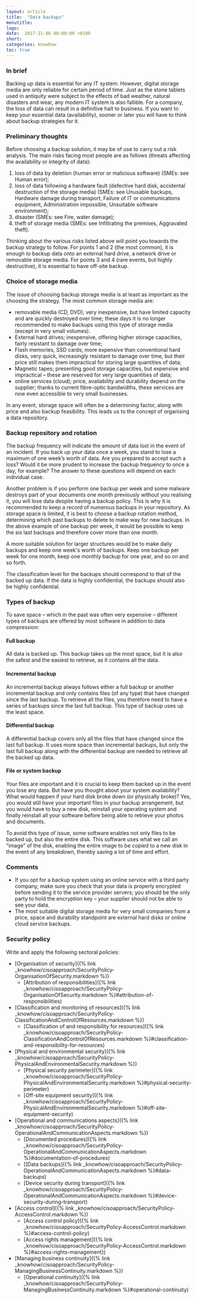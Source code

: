 ```yaml
---
layout: article
title:  "Data backups"
menutitle:
logo:
date:  2017-11-06 00:00:00 +0100
short:
categories: knowhow
toc: true
---
```

<h3 class="titre-page" id="in-brief">In brief</h3>
Backing up data is essential for any IT system. However, digital storage media are only reliable for certain period of time. Just as the stone tablets used in antiquity were subject to the effects of bad weather, natural disasters and wear, any modern IT system is also fallible. For a company, the loss of data can result in a definitive halt to business. If you want to keep your essential data (availability), sooner or later you will have to think about backup strategies for it.

<h3 class="titre-page" id="preliminary-thoughts">Preliminary thoughts</h3>
Before choosing a backup solution, it may be of use to carry out a risk analysis. The main risks facing most people are as follows (threats affecting the availability or integrity of data):

1. loss of data by deletion (human error or malicious software) (SMEs: see Human error);
2. loss of data following a hardware fault (defective hard disk, accidental destruction of the storage media) (SMEs: see Unusable backups, Hardware damage during transport, Failure of IT or communications equipment, Administration impossible, Unsuitable software environment);
3. disaster (SMEs: see Fire, water damage);
4. theft of storage media (SMEs: see Infiltrating the premises, Aggravated theft).

Thinking about the various risks listed above will point you towards the backup strategy to follow. For points 1 and 2 (the most common), it is enough to backup data onto an external hard drive, a network drive or removable storage media. For points 3 and 4 (rare events, but highly destructive), it is essential to have off-site backup.

<h3 class="titre-page" id="choice-of-a-storage-media">Choice of storage media</h3>
The issue of choosing backup storage media is at least as important as the choosing the strategy. The most common storage media are:

* removable media (CD, DVD); very inexpensive, but have limited capacity and are quickly destroyed over time; these days it is no longer recommended to make backups using this type of storage media (except in very small volumes).
* External hard drives; inexpensive, offering higher storage capacities, fairly resistant to damage over time;
* Flash memories, SSD cards; more expensive than conventional hard disks, very quick, increasingly resistant to damage over time, but their price still makes them impractical for storing large quantities of data;
* Magnetic tapes; presenting good storage capacities, but expensive and impractical – these are reserved for very large quantities of data;
* online services (cloud); price, availability and durability depend on the supplier; thanks to current fibre-optic bandwidths, these services are now even accessible to very small businesses.

In any event, storage space will often be a determining factor, along with price and also backup feasibility. This leads us to the concept of organising a data repository.

<h3 class="titre-page" id="backup-repository-and-rotation">Backup repository and rotation</h3>
The backup frequency will indicate the amount of data lost in the event of an incident. If you back up your data once a week, you stand to lose a maximum of one week’s worth of data. Are you prepared to accept such a loss? Would it be more prudent to increase the backup frequency to once a day, for example? The answer to these questions will depend on each individual case.

Another problem is if you perform one backup per week and some malware destroys part of your documents one month previously without you realising it, you will lose data despite having a backup policy. This is why it is recommended to keep a record of numerous backups in your repository. As storage space is limited, it is best to choose a backup rotation method, determining which past backups to delete to make way for new backups. In the above example of one backup per week, it would be possible to keep the six last backups and therefore cover more than one month.

A more suitable solution for larger structures would be to make daily backups and keep one week's worth of backups. Keep one backup per week for one month, keep one monthly backup for one year, and so on and so forth.

The classification level for the backups should correspond to that of the backed up data. If the data is highly confidential, the backups should also be highly confidential.

<h3 class="titre-page" id="types-of-backup">Types of backup</h3>
To save space – which in the past was often very expensive – different types of backups are offered by most software in addition to data compression:

#### Full backup
All data is backed up. This backup takes up the most space, but it is also the safest and the easiest to retrieve, as it contains all the data.

#### Incremental backup
An incremental backup always follows either a full backup or another incremental backup and only contains files (of any type) that have changed since the last backup. To retrieve all the files, you therefore need to have a series of backups since the last full backup. This type of backup uses up the least space.

#### Differential backup
A differential backup covers only all the files that have changed since the last full backup. It uses more space than incremental backups, but only the last full backup along with the differential backup are needed to retrieve all the backed up data.

#### File or system backup
Your files are important and it is crucial to keep them backed up in the event you lose any data. But have you thought about your system availability? What would happen if your hard disk broke down (or physically broke)? Yes, you would still have your important files in your backup arrangement, but you would have to buy a new disk, reinstall your operating system and finally reinstall all your software before being able to retrieve your photos and documents.

To avoid this type of issue, some software enables not only files to be backed up, but also the entire disk. This software uses what we call an “image” of the disk, enabling the entire image to be copied to a new disk in the event of any breakdown, thereby saving a lot of time and effort.

<h3 class="titre-page" id="comments">Comments</h3>

* If you opt for a backup system using an online service with a third party company, make sure you check that your data is properly encrypted before sending it to the service provider servers; you should be the only party to hold the encryption key – your supplier should not be able to see your data.
* The most suitable digital storage media for very small companies from a price, space and durability standpoint are external hard disks or online cloud service backups.

<h3 class="titre-page" id="security-policy">Security policy</h3>
Write and apply the following sectoral policies:

* [Organisation of security]({% link _knowhow/cisoapproach/SecurityPolicy-OrganisationOfSecurity.markdown %})
  * [Attribution of responsibilities]({% link _knowhow/cisoapproach/SecurityPolicy-OrganisationOfSecurity.markdown %}\#attribution-of-responsibilities)
* [Classification and monitoring of resources]({% link _knowhow/cisoapproach/SecurityPolicy-ClassificationAndControlOfResources.markdown %})
  * [Classification of and responsibility for resources]({% link _knowhow/cisoapproach/SecurityPolicy-ClassificationAndControlOfResources.markdown %}\#classification-and-responsibility-for-resources)
* [Physical and environmental security]({% link _knowhow/cisoapproach/SecurityPolicy-PhysicalAndEnvironmentalSecurity.markdown %})
  * [Physical security perimeter]({% link _knowhow/cisoapproach/SecurityPolicy-PhysicalAndEnvironmentalSecurity.markdown %}\#physical-security-perimeter)
  * [Off-site equipment security]({% link _knowhow/cisoapproach/SecurityPolicy-PhysicalAndEnvironmentalSecurity.markdown %}\#off-site-equipment-security)
* [Operational and communications aspects]({% link _knowhow/cisoapproach/SecurityPolicy-OperationalAndCommunicationAspects.markdown %})
  * [Documented procedures]({% link _knowhow/cisoapproach/SecurityPolicy-OperationalAndCommunicationAspects.markdown %}\#documentation-of-procedures)
  * [[Data backups]({% link _knowhow/cisoapproach/SecurityPolicy-OperationalAndCommunicationAspects.markdown %}\#data-backups)
  * [Device security during transport]({% link _knowhow/cisoapproach/SecurityPolicy-OperationalAndCommunicationAspects.markdown %}\#device-security-during-transport)
* [Access control]({% link _knowhow/cisoapproach/SecurityPolicy-AccessControl.markdown %})
  * [Access control policy]({% link _knowhow/cisoapproach/SecurityPolicy-AccessControl.markdown %}\#access-control-policy)
  * [Access rights management]({% link _knowhow/cisoapproach/SecurityPolicy-AccessControl.markdown %}\#access-rights-management})
* [Managing business continuity]({% link _knowhow/cisoapproach/SecurityPolicy-ManagingBusinessContinuity.markdown %})
  * [Operational continuity]({% link _knowhow/cisoapproach/SecurityPolicy-ManagingBusinessContinuity.markdown %}\#operational-continuity)